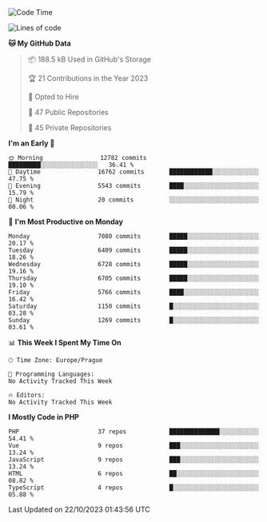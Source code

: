 <!--START_SECTION:waka-->
![Code Time](http://img.shields.io/badge/Code%20Time-1%2C583%20hrs%2058%20mins-blue)

![Lines of code](https://img.shields.io/badge/From%20Hello%20World%20I%27ve%20Written-11.4%20million%20lines%20of%20code-blue)

**🐱 My GitHub Data** 

> 📦 188.5 kB Used in GitHub's Storage 
 > 
> 🏆 21 Contributions in the Year 2023
 > 
> 💼 Opted to Hire
 > 
> 📜 47 Public Repositories 
 > 
> 🔑 45 Private Repositories 
 > 
**I'm an Early 🐤** 

```text
🌞 Morning                12782 commits       █████████░░░░░░░░░░░░░░░░   36.41 % 
🌆 Daytime                16762 commits       ████████████░░░░░░░░░░░░░   47.75 % 
🌃 Evening                5543 commits        ████░░░░░░░░░░░░░░░░░░░░░   15.79 % 
🌙 Night                  20 commits          ░░░░░░░░░░░░░░░░░░░░░░░░░   00.06 % 
```
📅 **I'm Most Productive on Monday** 

```text
Monday                   7080 commits        █████░░░░░░░░░░░░░░░░░░░░   20.17 % 
Tuesday                  6409 commits        █████░░░░░░░░░░░░░░░░░░░░   18.26 % 
Wednesday                6728 commits        █████░░░░░░░░░░░░░░░░░░░░   19.16 % 
Thursday                 6705 commits        █████░░░░░░░░░░░░░░░░░░░░   19.10 % 
Friday                   5766 commits        ████░░░░░░░░░░░░░░░░░░░░░   16.42 % 
Saturday                 1150 commits        █░░░░░░░░░░░░░░░░░░░░░░░░   03.28 % 
Sunday                   1269 commits        █░░░░░░░░░░░░░░░░░░░░░░░░   03.61 % 
```


📊 **This Week I Spent My Time On** 

```text
🕑︎ Time Zone: Europe/Prague

💬 Programming Languages: 
No Activity Tracked This Week

🔥 Editors: 
No Activity Tracked This Week
```

**I Mostly Code in PHP** 

```text
PHP                      37 repos            ██████████████░░░░░░░░░░░   54.41 % 
Vue                      9 repos             ███░░░░░░░░░░░░░░░░░░░░░░   13.24 % 
JavaScript               9 repos             ███░░░░░░░░░░░░░░░░░░░░░░   13.24 % 
HTML                     6 repos             ██░░░░░░░░░░░░░░░░░░░░░░░   08.82 % 
TypeScript               4 repos             █░░░░░░░░░░░░░░░░░░░░░░░░   05.88 % 
```




 Last Updated on 22/10/2023 01:43:56 UTC
<!--END_SECTION:waka-->
<!--
**AlexKratky/AlexKratky** is a ✨ _special_ ✨ repository because its `README.md` (this file) appears on your GitHub profile.

Here are some ideas to get you started:

- 🔭 I’m currently working on ...
- 🌱 I’m currently learning ...
- 👯 I’m looking to collaborate on ...
- 🤔 I’m looking for help with ...
- 💬 Ask me about ...
- 📫 How to reach me: ...
- 😄 Pronouns: ...
- ⚡ Fun fact: ...
-->
